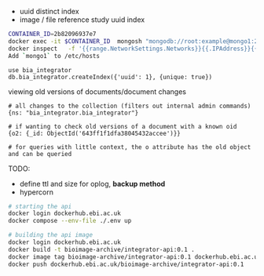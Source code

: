 - uuid distinct index
- image / file reference study uuid index

```bash
CONTAINER_ID=2b82096937e7
docker exec -it $CONTAINER_ID  mongosh "mongodb://root:example@mongo1:27018" --eval "rs.initiate();"
docker inspect   -f '{{range.NetworkSettings.Networks}}{{.IPAddress}}{{end}}' $CONTAINER_ID
Add `mongo1` to /etc/hosts
```

```
use bia_integrator
db.bia_integrator.createIndex({'uuid': 1}, {unique: true})
```

viewing old versions of documents/document changes

```
# all changes to the collection (filters out internal admin commands)
{ns: "bia_integrator.bia_integrator"}

# if wanting to check old versions of a document with a known oid
{o2: {_id: ObjectId('643ff1f1dfa38045432accee')}}

# for queries with little context, the o attribute has the old object and can be queried
```

TODO:
- define ttl and size for oplog, **backup method**
- hypercorn

```sh
# starting the api
docker login dockerhub.ebi.ac.uk
docker compose --env-file ./.env up
```

```sh
# building the api image
docker login dockerhub.ebi.ac.uk
docker build -t bioimage-archive/integrator-api:0.1 .
docker image tag bioimage-archive/integrator-api:0.1 dockerhub.ebi.ac.uk/bioimage-archive/integrator-api:0.1
docker push dockerhub.ebi.ac.uk/bioimage-archive/integrator-api:0.1
```
